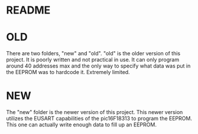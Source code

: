 # README
# OLD
  There are two folders, "new" and "old". "old" is the older version of this project. It is poorly written and not practical in use. It can only program around 40 addresses max and the only way to specify what data was put in the EEPROM was to hardcode it. Extremely limited. 
# NEW
  The "new" folder is the newer version of this project. This newer version utilizes the EUSART capabilities of the pic16F18313 to program the EEPROM. This one can actually write enough data to fill up an EEPROM.
